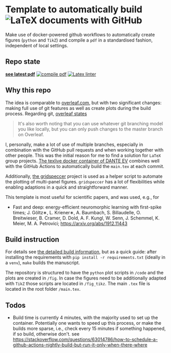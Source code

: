 # Template to automatically build ![LaTeX](https://upload.wikimedia.org/wikipedia/commons/thumb/9/92/LaTeX_logo.svg/60px-LaTeX_logo.svg.png) documents with GitHub
Make use of docker-powered github workflows to automatically create figures (`python` and `TikZ`) and compile a `pdf` in a standardised fashion, independent of local settings.


## Repo state
**[see latest pdf](../../blob/compiledPDF/main.pdf)**
[![compile pdf](../../workflows/compile%20pdf/badge.svg)](../../actions/workflows/latex_compile.yml)
[![Latex linter](../../workflows/Latex%20linter/badge.svg)](../../actions/workflows/tex_linter.yml)

## Why this repo
The idea is comparable to [overleaf.com](https://www.overleaf.com), but with two significant changes: making full use of git features as well as create plots during the build process.
Regarding git, [overleaf states](https://www.overleaf.com/blog/195-new-collaborate-online-and-offline-with-overleaf-and-git-beta)
> It's also worth noting that you can use whatever git branching model you like locally, but you can only push changes to the master branch on Overleaf. 

I, personally, make a lot of use of multiple branches, especially in combination with the GitHub pull requests and when working together with other people. This was the initial reason for me to find a solution for `LaTeX` group projects. 
[The texlive docker container of DANTE EV](https://github.com/dante-ev/docker-texlive) combines well with the GitHub Actions to automatically build the `main.tex` at each commit.

Additionally, [the gridspeccer](https://github.com/gridspeccer/gridspeccer) project is used as a helper script to automate the plotting of multi-panel figures.
`gridspeccer` has a lot of flexibilities while enabling adaptions in a quick and straightforward manner.

This template is most useful for scientific papers, and was used, e.g., for
* Fast and deep: energy-efficient neuromorphic learning with first-spike times; J. Göltz∗, L. Kriener∗, A. Baumbach, S. Billaudelle, O. Breitwieser, B. Cramer, D. Dold, A. F. Kungl, W. Senn, J. Schemmel, K. Meier, M. A. Petrovici; https://arxiv.org/abs/1912.11443

## Build instruction
For details see [the detailed build information](additionalInfo.md#build-instruction), but as a quick guide:
after installing the requirements with `pip install -r requirements.txt` (ideally in a `venv`), `make` builds the manuscript.

The repository is structured to have the `python` plot scripts in `/code` and the plots are created in `/fig`.
In case the figures need to be additionally adapted with `TikZ` those scripts are located in `/fig_tikz`.
The main `.tex` file is located in the root folder `/main.tex`.

## Todos
* Build time is currently 4 minutes, with the majority used to set up the container. Potentially one wants to speed up this process, or make the builds more sparse, i.e., check every 15 minutes if something happened, if so build, otherwise don't. see https://stackoverflow.com/questions/63014786/how-to-schedule-a-github-actions-nightly-build-but-run-it-only-when-there-where
